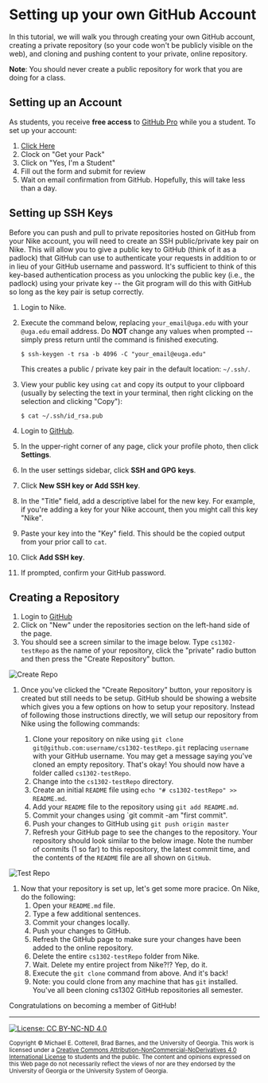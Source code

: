# Setting up your own GitHub Account

In this tutorial, we will walk you through creating your own GitHub account, creating a private repository 
(so your code won't be publicly visible on the web), and cloning and pushing content to your private, 
online repository.

**Note**: You should never create a public repository for work that you are doing for a class.

## Setting up an Account

As students, you receive **free access** to [GitHub Pro](https://github.com/pricing) while you a student.
To set up your account:

1. [Click Here](https://education.github.com/pack/join)
1. Clock on "Get your Pack"
1. Click on "Yes, I'm a Student"
1. Fill out the form and submit for review
1. Wait on email confirmation from GitHub. Hopefully, this will take less than a day.

## Setting up SSH Keys

Before you can push and pull to private repositories hosted on GitHub from your Nike account, you
will need to create an SSH public/private key pair on Nike. This will allow you to give a public
key to GitHub (think of it as a padlock) that GitHub can use to authenticate your requests in
addition to or in lieu of your GitHub username and password. It's sufficient to think of this 
key-based authentication process as you unlocking the public key (i.e., the padlock) using your
private key -- the Git program will do this with GitHub so long as the key pair is setup correctly. 

1. Login to Nike.

1. Execute the command below, replacing `your_email@uga.edu` with your `@uga.edu` email address.
   Do **NOT** change any values when prompted -- simply press return until the command is finished
   executing.

   ```
   $ ssh-keygen -t rsa -b 4096 -C "your_email@euga.edu"
   ```
  
   This creates a public / private key pair in the default location: `~/.ssh/`.
  
1. View your public key using `cat` and copy its output to your clipboard (usually by selecting
   the text in your terminal, then right clicking on the selection and clicking "Copy"):

   ```
   $ cat ~/.ssh/id_rsa.pub
   ```
   
1. Login to [GitHub](https://www.github.com/).

1. In the upper-right corner of any page, click your profile photo, then click **Settings**.

1. In the user settings sidebar, click **SSH and GPG keys**.

1. Click **New SSH key or Add SSH key**.

1. In the "Title" field, add a descriptive label for the new key. 
   For example, if you're adding a key for your Nike account, then you might call this 
   key "Nike".
   
1. Paste your key into the "Key" field. This should be the copied output from your prior
   call to `cat`.
   
1. Click **Add SSH key**.

1. If prompted, confirm your GitHub password.

## Creating a Repository

1. Login to [GitHub](https://www.github.com/)
1. Click on "New" under the repositories section on the left-hand side of the page.
1. You should see a screen similar to the image below. Type `cs1302-testRepo`
   as the name of your repository, click the "private" radio button and then press
   the "Create Repository" button.

![Create Repo](https://github.com/cs1302uga/cs1302-tutorials/raw/master/img/create_repo.png)

1. Once you've clicked the "Create Repository" button, your repository is created
   but still needs to be setup. GitHub should be showing a website which gives you
   a few options on how to setup your repository. Instead of following those instructions
   directly, we will setup our repository from Nike using the following commands:
   
   1. Clone your repository on nike using `git clone git@github.com:username/cs1302-testRepo.git`
      replacing `username` with your GitHub username. You may get a message saying
      you've cloned an empty repository. That's okay! You should now have a folder
      called `cs1302-testRepo`.
   1. Change into the `cs1302-testRepo` directory.
   1. Create an initial `README` file using `echo "# cs1302-testRepo" >> README.md`.
   1. Add your `README` file to the repository using `git add README.md`.
   1. Commit your changes using `git commit -am "first commit".
   1. Push your changes to GitHub using `git push origin master`
   1. Refresh your GitHub page to see the changes to the repository. Your repository should
      look similar to the below image. Note the number of commits (1 so far) to this
      repository, the latest commit time, and the contents of the `README` file are
      all shown on `GitHub`.
      
![Test Repo](https://github.com/cs1302uga/cs1302-tutorials/raw/master/img/testRepo.png)


1. Now that your repository is set up, let's get some more pracice. On Nike, do the following:
   1. Open your `README.md` file.
   1. Type a few additional sentences.
   1. Commit your changes locally.
   1. Push your changes to GitHub.
   1. Refresh the GitHub page to make sure your changes have been added to the online repository.
   1. Delete the entire `cs1302-testRepo` folder from Nike.
   1. Wait. Delete my entire project from Nike?!? Yep, do it.
   1. Execute the `git clone` command from above. And it's back!
   1. Note: you could clone from any machine that has `git` installed. You've all been cloning
      cs1302 GitHub repositories all semester.
      
Congratulations on becoming a member of GitHub!

<hr/>

[![License: CC BY-NC-ND 4.0](https://img.shields.io/badge/License-CC%20BY--NC--ND%204.0-lightgrey.svg)](http://creativecommons.org/licenses/by-nc-nd/4.0/)

<small>
Copyright &copy; Michael E. Cotterell, Brad Barnes, and the University of Georgia.
This work is licensed under a <a rel="license" href="http://creativecommons.org/licenses/by-nc-nd/4.0/">Creative Commons Attribution-NonCommercial-NoDerivatives 4.0 International License</a> to students and the public.
The content and opinions expressed on this Web page do not necessarily reflect the views of nor are they endorsed by the University of Georgia or the University System of Georgia.
</small>
